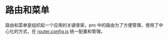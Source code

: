 # 路由和菜单

路由和菜单是组织起一个应用的关键骨架，pro 中的路由为了方便管理，使用了中心化的方式，在 [router.config.js](https://github.com/wencaizhang/vue-admin-template/blob/master/src/router/config.js) 统一配置和管理。

